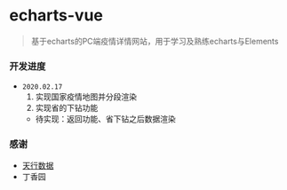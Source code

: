 # echarts-vue
> 基于echarts的PC端疫情详情网站，用于学习及熟练echarts与Elements
### 开发进度
- `2020.02.17`
  1. 实现国家疫情地图并分段渲染
  2. 实现省的下钻功能
  - 待实现：返回功能、省下钻之后数据渲染
### 感谢
- [天行数据](https://www.tianapi.com/apiview/170)
- 丁香园
